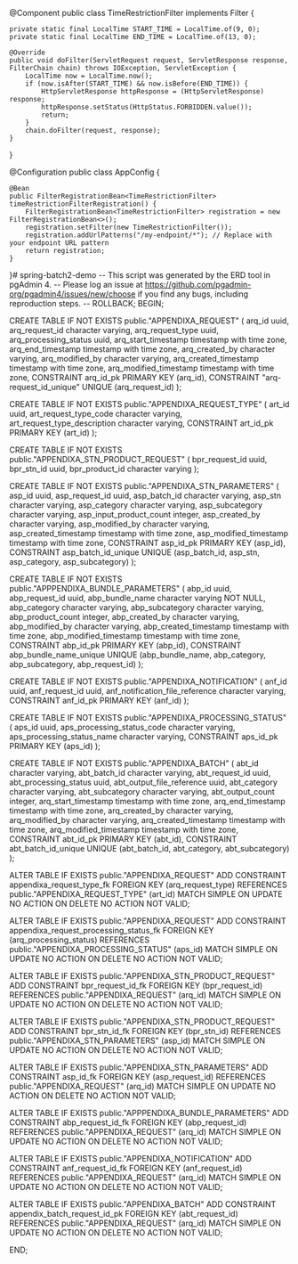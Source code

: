 @Component
public class TimeRestrictionFilter implements Filter {

    private static final LocalTime START_TIME = LocalTime.of(9, 0);
    private static final LocalTime END_TIME = LocalTime.of(13, 0);

    @Override
    public void doFilter(ServletRequest request, ServletResponse response, FilterChain chain) throws IOException, ServletException {
        LocalTime now = LocalTime.now();
        if (now.isAfter(START_TIME) && now.isBefore(END_TIME)) {
            HttpServletResponse httpResponse = (HttpServletResponse) response;
            httpResponse.setStatus(HttpStatus.FORBIDDEN.value());
            return;
        }
        chain.doFilter(request, response);
    }
}

@Configuration
public class AppConfig {

    @Bean
    public FilterRegistrationBean<TimeRestrictionFilter> timeRestrictionFilterRegistration() {
        FilterRegistrationBean<TimeRestrictionFilter> registration = new FilterRegistrationBean<>();
        registration.setFilter(new TimeRestrictionFilter());
        registration.addUrlPatterns("/my-endpoint/*"); // Replace with your endpoint URL pattern
        return registration;
    }
}# spring-batch2-demo
-- This script was generated by the ERD tool in pgAdmin 4.
-- Please log an issue at https://github.com/pgadmin-org/pgadmin4/issues/new/choose if you find any bugs, including reproduction steps.
-- ROLLBACK;
BEGIN;


CREATE TABLE IF NOT EXISTS public."APPENDIXA_REQUEST"
(
    arq_id uuid,
    arq_request_id character varying,
    arq_request_type uuid,
    arq_processing_status uuid,
    arq_start_timestamp timestamp with time zone,
    arq_end_timestamp timestamp with time zone,
    arq_created_by character varying,
    arq_modified_by character varying,
    arq_created_timestamp timestamp with time zone,
    arq_modified_timestamp timestamp with time zone,
    CONSTRAINT arq_id_pk PRIMARY KEY (arq_id),
    CONSTRAINT "arq-request_id_unique" UNIQUE (arq_request_id)
);

CREATE TABLE IF NOT EXISTS public."APPENDIXA_REQUEST_TYPE"
(
    art_id uuid,
    art_request_type_code character varying,
    art_request_type_description character varying,
    CONSTRAINT art_id_pk PRIMARY KEY (art_id)
);

CREATE TABLE IF NOT EXISTS public."APPENDIXA_STN_PRODUCT_REQUEST"
(
    bpr_request_id uuid,
    bpr_stn_id uuid,
    bpr_product_id character varying
);

CREATE TABLE IF NOT EXISTS public."APPENDIXA_STN_PARAMETERS"
(
    asp_id uuid,
    asp_request_id uuid,
    asp_batch_id character varying,
    asp_stn character varying,
    asp_category character varying,
    asp_subcategory character varying,
    asp_input_product_count integer,
    asp_created_by character varying,
    asp_modified_by character varying,
    asp_created_timestamp timestamp with time zone,
    asp_modified_timestamp timestamp with time zone,
    CONSTRAINT asp_id_pk PRIMARY KEY (asp_id),
    CONSTRAINT asp_batch_id_unique UNIQUE (asp_batch_id, asp_stn, asp_category, asp_subcategory)
);

CREATE TABLE IF NOT EXISTS public."APPPENDIXA_BUNDLE_PARAMETERS"
(
    abp_id uuid,
    abp_request_id uuid,
    abp_bundle_name character varying NOT NULL,
    abp_category character varying,
    abp_subcategory character varying,
    abp_product_count integer,
    abp_created_by character varying,
    abp_modified_by character varying,
    abp_created_timestamp timestamp with time zone,
    abp_modified_timestamp timestamp with time zone,
    CONSTRAINT abp_id_pk PRIMARY KEY (abp_id),
    CONSTRAINT abp_bundle_name_unique UNIQUE (abp_bundle_name, abp_category, abp_subcategory, abp_request_id)
);

CREATE TABLE IF NOT EXISTS public."APPENDIXA_NOTIFICATION"
(
    anf_id uuid,
    anf_request_id uuid,
    anf_notification_file_reference character varying,
    CONSTRAINT anf_id_pk PRIMARY KEY (anf_id)
);

CREATE TABLE IF NOT EXISTS public."APPENDIXA_PROCESSING_STATUS"
(
    aps_id uuid,
    aps_processing_status_code character varying,
    aps_processing_status_name character varying,
    CONSTRAINT aps_id_pk PRIMARY KEY (aps_id)
);

CREATE TABLE IF NOT EXISTS public."APPENDIXA_BATCH"
(
    abt_id character varying,
    abt_batch_id character varying,
    abt_request_id uuid,
    abt_processing_status uuid,
    abt_output_file_reference uuid,
    abt_category character varying,
    abt_subcategory character varying,
    abt_output_count integer,
    arq_start_timestamp timestamp with time zone,
    arq_end_timestamp timestamp with time zone,
    arq_created_by character varying,
    arq_modified_by character varying,
    arq_created_timestamp timestamp with time zone,
    arq_modified_timestamp timestamp with time zone,
    CONSTRAINT abt_id_pk PRIMARY KEY (abt_id),
    CONSTRAINT abt_batch_id_unique UNIQUE (abt_batch_id, abt_category, abt_subcategory)
);

ALTER TABLE IF EXISTS public."APPENDIXA_REQUEST"
    ADD CONSTRAINT appendixa_request_type_fk FOREIGN KEY (arq_request_type)
    REFERENCES public."APPENDIXA_REQUEST_TYPE" (art_id) MATCH SIMPLE
    ON UPDATE NO ACTION
    ON DELETE NO ACTION
    NOT VALID;


ALTER TABLE IF EXISTS public."APPENDIXA_REQUEST"
    ADD CONSTRAINT appendixa_request_processing_status_fk FOREIGN KEY (arq_processing_status)
    REFERENCES public."APPENDIXA_PROCESSING_STATUS" (aps_id) MATCH SIMPLE
    ON UPDATE NO ACTION
    ON DELETE NO ACTION
    NOT VALID;


ALTER TABLE IF EXISTS public."APPENDIXA_STN_PRODUCT_REQUEST"
    ADD CONSTRAINT bpr_request_id_fk FOREIGN KEY (bpr_request_id)
    REFERENCES public."APPENDIXA_REQUEST" (arq_id) MATCH SIMPLE
    ON UPDATE NO ACTION
    ON DELETE NO ACTION
    NOT VALID;


ALTER TABLE IF EXISTS public."APPENDIXA_STN_PRODUCT_REQUEST"
    ADD CONSTRAINT bpr_stn_id_fk FOREIGN KEY (bpr_stn_id)
    REFERENCES public."APPENDIXA_STN_PARAMETERS" (asp_id) MATCH SIMPLE
    ON UPDATE NO ACTION
    ON DELETE NO ACTION
    NOT VALID;


ALTER TABLE IF EXISTS public."APPENDIXA_STN_PARAMETERS"
    ADD CONSTRAINT asp_id_fk FOREIGN KEY (asp_request_id)
    REFERENCES public."APPENDIXA_REQUEST" (arq_id) MATCH SIMPLE
    ON UPDATE NO ACTION
    ON DELETE NO ACTION
    NOT VALID;


ALTER TABLE IF EXISTS public."APPPENDIXA_BUNDLE_PARAMETERS"
    ADD CONSTRAINT abp_request_id_fk FOREIGN KEY (abp_request_id)
    REFERENCES public."APPENDIXA_REQUEST" (arq_id) MATCH SIMPLE
    ON UPDATE NO ACTION
    ON DELETE NO ACTION
    NOT VALID;


ALTER TABLE IF EXISTS public."APPENDIXA_NOTIFICATION"
    ADD CONSTRAINT anf_request_id_fk FOREIGN KEY (anf_request_id)
    REFERENCES public."APPENDIXA_REQUEST" (arq_id) MATCH SIMPLE
    ON UPDATE NO ACTION
    ON DELETE NO ACTION
    NOT VALID;


ALTER TABLE IF EXISTS public."APPENDIXA_BATCH"
    ADD CONSTRAINT appendix_batch_request_id_pk FOREIGN KEY (abt_request_id)
    REFERENCES public."APPENDIXA_REQUEST" (arq_id) MATCH SIMPLE
    ON UPDATE NO ACTION
    ON DELETE NO ACTION
    NOT VALID;

END;
